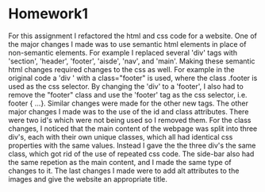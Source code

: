 # Homework1
For this assignment I refactored the html and css code for a website. One of the major changes I made was to use semantic html elements in place of non-semantic elements. For example I replaced several 'div' tags with 'section', 'header', 'footer', 'aisde', 'nav', and 'main'. Making these semantic html changes required changes to the css as well. For example in the original code a   'div ' with a class="footer" is used, where the class .footer is used as the css selector. By changing the 'div' to a 'footer', I also had to remove the "footer" class and use the 'footer' tag as the css selector, i.e. footer { ...}. Similar changes were made for the other new tags. The other major changes I made was to the use of the id and class attributes. There were two id's which were not being used so I removed them. For the class changes, I noticed that the main content of the webpage was  split into three div's, each with their own unique classes, which all had identical css properties with the same values. Instead I gave the the three div's the same class, which got rid of the use of repeated css code. The side-bar also had the same repetion as the main content, and I made the same type of changes to it. The last changes I made were to add alt attributes to the images and give the website an appropriate title.